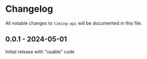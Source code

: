 # Changelog

All notable changes to `timing-api` will be documented in this file.

## 0.0.1 - 2024-05-01

Initial release with "usable" code
